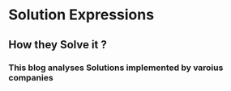 # Solution Expressions

## How they Solve it ?

### This blog analyses Solutions implemented by varoius companies 

